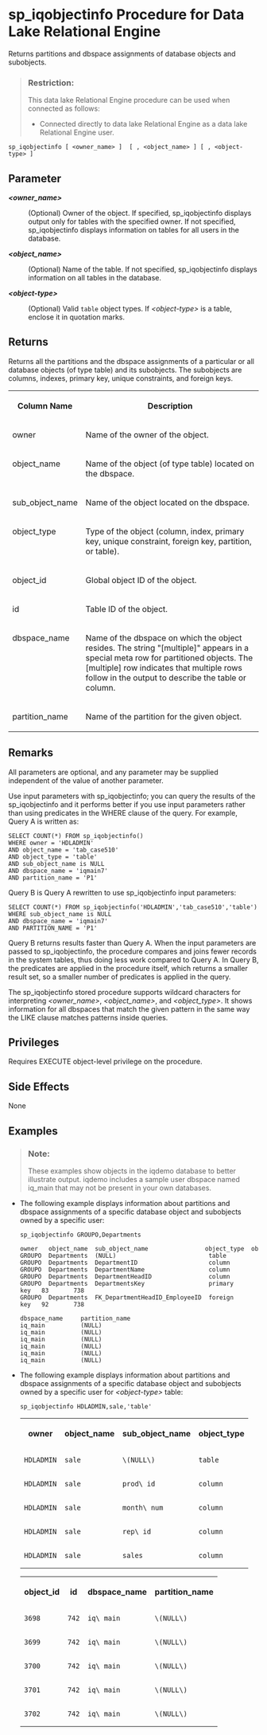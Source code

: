 <!-- loioa5b0b72884f210158266fa85e5483c9c -->

# sp\_iqobjectinfo Procedure for Data Lake Relational Engine

Returns partitions and dbspace assignments of database objects and subobjects.



> ### Restriction:  
> This data lake Relational Engine procedure can be used when connected as follows:
> 
> -   Connected directly to data lake Relational Engine as a data lake Relational Engine user.



```
sp_iqobjectinfo [ <owner_name> ]  [ , <object_name> ] [ , <object-type> ] 
```



<a name="loioa5b0b72884f210158266fa85e5483c9c__iq_refbb_1681"/>

## Parameter


<dl>
<dt><b>

*<owner\_name\>*

</b></dt>
<dd>

\(Optional\) Owner of the object. If specified, sp\_iqobjectinfo displays output only for tables with the specified owner. If not specified, sp\_iqobjectinfo displays information on tables for all users in the database.



</dd><dt><b>

*<object\_name\>*

</b></dt>
<dd>

\(Optional\) Name of the table. If not specified, sp\_iqobjectinfo displays information on all tables in the database.



</dd><dt><b>

*<object-type\>*

</b></dt>
<dd>

\(Optional\) Valid `table` object types. If *<object-type\>* is a table, enclose it in quotation marks.



</dd>
</dl>



<a name="loioa5b0b72884f210158266fa85e5483c9c__section_iwy_zlg_nbb"/>

## Returns

Returns all the partitions and the dbspace assignments of a particular or all database objects \(of type table\) and its subobjects. The subobjects are columns, indexes, primary key, unique constraints, and foreign keys.


<table>
<tr>
<th valign="top">

Column Name



</th>
<th valign="top">

Description



</th>
</tr>
<tr>
<td valign="top">

owner



</td>
<td valign="top">

Name of the owner of the object.



</td>
</tr>
<tr>
<td valign="top">

object\_name



</td>
<td valign="top">

Name of the object \(of type table\) located on the dbspace.



</td>
</tr>
<tr>
<td valign="top">

sub\_object\_name



</td>
<td valign="top">

Name of the object located on the dbspace.



</td>
</tr>
<tr>
<td valign="top">

object\_type



</td>
<td valign="top">

Type of the object \(column, index, primary key, unique constraint, foreign key, partition, or table\).



</td>
</tr>
<tr>
<td valign="top">

object\_id



</td>
<td valign="top">

Global object ID of the object.



</td>
</tr>
<tr>
<td valign="top">

id



</td>
<td valign="top">

Table ID of the object.



</td>
</tr>
<tr>
<td valign="top">

dbspace\_name



</td>
<td valign="top">

Name of the dbspace on which the object resides. The string "\[multiple\]" appears in a special meta row for partitioned objects. The \[multiple\] row indicates that multiple rows follow in the output to describe the table or column.



</td>
</tr>
<tr>
<td valign="top">

partition\_name



</td>
<td valign="top">

Name of the partition for the given object.



</td>
</tr>
</table>



<a name="loioa5b0b72884f210158266fa85e5483c9c__section_mj4_bmg_nbb"/>

## Remarks

All parameters are optional, and any parameter may be supplied independent of the value of another parameter.

Use input parameters with sp\_iqobjectinfo; you can query the results of the sp\_iqobjectinfo and it performs better if you use input parameters rather than using predicates in the WHERE clause of the query. For example, Query A is written as:

```
SELECT COUNT(*) FROM sp_iqobjectinfo()
WHERE owner = 'HDLADMIN'
AND object_name = 'tab_case510'
AND object_type = 'table'
AND sub_object_name is NULL
AND dbspace_name = 'iqmain7'
AND partition_name = 'P1'
```

Query B is Query A rewritten to use sp\_iqobjectinfo input parameters:

```
SELECT COUNT(*) FROM sp_iqobjectinfo('HDLADMIN','tab_case510','table')
WHERE sub_object_name is NULL
AND dbspace_name = 'iqmain7'
AND PARTITION_NAME = 'P1'
```

Query B returns results faster than Query A. When the input parameters are passed to sp\_iqobjectinfo, the procedure compares and joins fewer records in the system tables, thus doing less work compared to Query A. In Query B, the predicates are applied in the procedure itself, which returns a smaller result set, so a smaller number of predicates is applied in the query.

The sp\_iqobjectinfo stored procedure supports wildcard characters for interpreting *<owner\_name\>*, *<object\_name\>*, and *<object\_type\>*. It shows information for all dbspaces that match the given pattern in the same way the LIKE clause matches patterns inside queries.



<a name="loioa5b0b72884f210158266fa85e5483c9c__iq_refbb_1680"/>

## Privileges

Requires EXECUTE object-level privilege on the procedure.



## Side Effects

None



<a name="loioa5b0b72884f210158266fa85e5483c9c__iq_refbb_1685"/>

## Examples

> ### Note:  
> These examples show objects in the iqdemo database to better illustrate output. iqdemo includes a sample user dbspace named iq\_main that may not be present in your own databases.

-   The following example displays information about partitions and dbspace assignments of a specific database object and subobjects owned by a specific user:

    ```
    sp_iqobjectinfo GROUPO,Departments
    ```

    ```
    owner   object_name  sub_object_name                object_type  object_id  id 
    GROUPO  Departments  (NULL)                          table         3632     738 
    GROUPO  Departments  DepartmentID                    column        3633     738 
    GROUPO  Departments  DepartmentName                  column        3634     738 
    GROUPO  Departments  DepartmentHeadID                column        3635     738 
    GROUPO  Departments  DepartmentsKey                  primary key   83       738 
    GROUPO  Departments  FK_DepartmentHeadID_EmployeeID  foreign key   92       738 
    
    dbspace_name     partition_name
    iq_main          (NULL)
    iq_main          (NULL)
    iq_main          (NULL)
    iq_main          (NULL)
    iq_main          (NULL)
    iq_main          (NULL)
    ```

-   The following example displays information about partitions and dbspace assignments of a specific database object and subobjects owned by a specific user for *<object-type\>* table:

    ```
    sp_iqobjectinfo HDLADMIN,sale,'table'
    ```


    <table>
    <tr>
    <th valign="top">

    owner


    
    </th>
    <th valign="top">

    object\_name


    
    </th>
    <th valign="top">

    sub\_object\_name


    
    </th>
    <th valign="top">

    object\_type


    
    </th>
    </tr>
    <tr>
    <td valign="top">
    
        HDLADMIN


    
    </td>
    <td valign="top">
    
        sale


    
    </td>
    <td valign="top">
    
        \(NULL\)


    
    </td>
    <td valign="top">
    
        table


    
    </td>
    </tr>
    <tr>
    <td valign="top">
    
        HDLADMIN


    
    </td>
    <td valign="top">
    
        sale


    
    </td>
    <td valign="top">
    
        prod\_id


    
    </td>
    <td valign="top">
    
        column


    
    </td>
    </tr>
    <tr>
    <td valign="top">
    
        HDLADMIN


    
    </td>
    <td valign="top">
    
        sale


    
    </td>
    <td valign="top">
    
        month\_num


    
    </td>
    <td valign="top">
    
        column


    
    </td>
    </tr>
    <tr>
    <td valign="top">
    
        HDLADMIN


    
    </td>
    <td valign="top">
    
        sale


    
    </td>
    <td valign="top">
    
        rep\_id


    
    </td>
    <td valign="top">
    
        column


    
    </td>
    </tr>
    <tr>
    <td valign="top">
    
        HDLADMIN


    
    </td>
    <td valign="top">
    
        sale


    
    </td>
    <td valign="top">
    
        sales


    
    </td>
    <td valign="top">
    
        column


    
    </td>
    </tr>
    </table>
    

    <table>
    <tr>
    <th valign="top">

    object\_id


    
    </th>
    <th valign="top">

    id


    
    </th>
    <th valign="top">

    dbspace\_name


    
    </th>
    <th valign="top">

    partition\_name


    
    </th>
    </tr>
    <tr>
    <td valign="top">
    
        3698


    
    </td>
    <td valign="top">
    
        742


    
    </td>
    <td valign="top">
    
        iq\_main


    
    </td>
    <td valign="top">
    
        \(NULL\)


    
    </td>
    </tr>
    <tr>
    <td valign="top">
    
        3699


    
    </td>
    <td valign="top">
    
        742


    
    </td>
    <td valign="top">
    
        iq\_main


    
    </td>
    <td valign="top">
    
        \(NULL\)


    
    </td>
    </tr>
    <tr>
    <td valign="top">
    
        3700


    
    </td>
    <td valign="top">
    
        742


    
    </td>
    <td valign="top">
    
        iq\_main


    
    </td>
    <td valign="top">
    
        \(NULL\)


    
    </td>
    </tr>
    <tr>
    <td valign="top">
    
        3701


    
    </td>
    <td valign="top">
    
        742


    
    </td>
    <td valign="top">
    
        iq\_main


    
    </td>
    <td valign="top">
    
        \(NULL\)


    
    </td>
    </tr>
    <tr>
    <td valign="top">
    
        3702


    
    </td>
    <td valign="top">
    
        742


    
    </td>
    <td valign="top">
    
        iq\_main


    
    </td>
    <td valign="top">
    
        \(NULL\)


    
    </td>
    </tr>
    </table>
    


